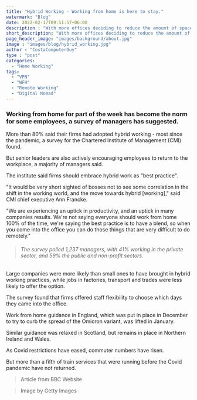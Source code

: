 ```yaml
---
title: "Hybrid Working - Working from home is here to stay."
watermark: "Blog"
date: 2022-02-17T09:51:57+06:00
description : "With more offices deciding to reduce the amount of space. Working from home is now the norm."
short_description: "With more offices deciding to reduce the amount of space. <br> Working from home is now the norm."
page_header_image: "images/background/about.jpg"
image : "images/blog/hybrid_working.jpg"
author : "CostaComputerGuy"
type : "post"
categories: 
  - "Home Working"
tags:
  - "VPN"
  - "WFH"
  - "Remote Working"
  - "Digital Nomad"
---
```


### Working from home for part of the week has become the norm for some employees, a survey of managers has suggested.

More than 80% said their firms had adopted hybrid working - most since the pandemic, a survey for the Chartered Institute of Management (CMI) found.

But senior leaders are also actively encouraging employees to return to the workplace, a majority of managers said.

The institute said firms should embrace hybrid work as "best practice".

"It would be very short sighted of bosses not to see some correlation in the shift in the working world, and the move towards hybrid [working]," said CMI chief executive Ann Francke.

"We are experiencing an uptick in productivity, and an uptick in many companies results. We're not saying everyone should work from home 100% of the time, we're saying the best practice is to have a blend, so when you come into the office you can do those things that are very difficult to do remotely."

> ###### The survey polled 1,237 managers, with 41% working in the private sector, and 59% the public and non-profit sectors.

Large companies were more likely than small ones to have brought in hybrid working practices, while jobs in factories, transport and trades were less likely to offer the option.

The survey found that firms offered staff flexibility to choose which days they came into the office.

Work from home guidance in England, which was put in place in December to try to curb the spread of the Omicron variant, was lifted in January.

Similar guidance was relaxed in Scotland, but remains in place in Northern Ireland and Wales.

As Covid restrictions have eased, commuter numbers have risen.

But more than a fifth of train services that were running before the Covid pandemic have not returned.

> Article from BBC Website

> Image by Getty Images

